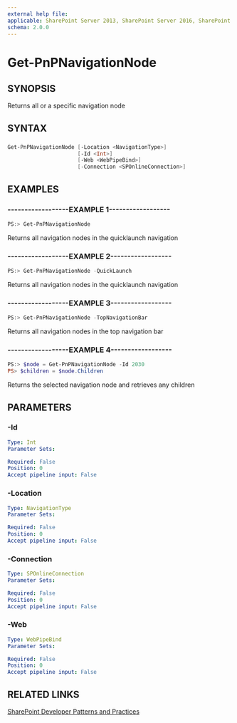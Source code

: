 ```yaml
---
external help file:
applicable: SharePoint Server 2013, SharePoint Server 2016, SharePoint Online
schema: 2.0.0
---
```

# Get-PnPNavigationNode

## SYNOPSIS
Returns all or a specific navigation node

## SYNTAX 

### 
```powershell
Get-PnPNavigationNode [-Location <NavigationType>]
                      [-Id <Int>]
                      [-Web <WebPipeBind>]
                      [-Connection <SPOnlineConnection>]
```

## EXAMPLES

### ------------------EXAMPLE 1------------------
```powershell
PS:> Get-PnPNavigationNode
```

Returns all navigation nodes in the quicklaunch navigation

### ------------------EXAMPLE 2------------------
```powershell
PS:> Get-PnPNavigationNode -QuickLaunch
```

Returns all navigation nodes in the quicklaunch navigation

### ------------------EXAMPLE 3------------------
```powershell
PS:> Get-PnPNavigationNode -TopNavigationBar
```

Returns all navigation nodes in the top navigation bar

### ------------------EXAMPLE 4------------------
```powershell
PS:> $node = Get-PnPNavigationNode -Id 2030
PS> $children = $node.Children
```

Returns the selected navigation node and retrieves any children

## PARAMETERS

### -Id


```yaml
Type: Int
Parameter Sets: 

Required: False
Position: 0
Accept pipeline input: False
```

### -Location


```yaml
Type: NavigationType
Parameter Sets: 

Required: False
Position: 0
Accept pipeline input: False
```

### -Connection


```yaml
Type: SPOnlineConnection
Parameter Sets: 

Required: False
Position: 0
Accept pipeline input: False
```

### -Web


```yaml
Type: WebPipeBind
Parameter Sets: 

Required: False
Position: 0
Accept pipeline input: False
```

## RELATED LINKS

[SharePoint Developer Patterns and Practices](http://aka.ms/sppnp)